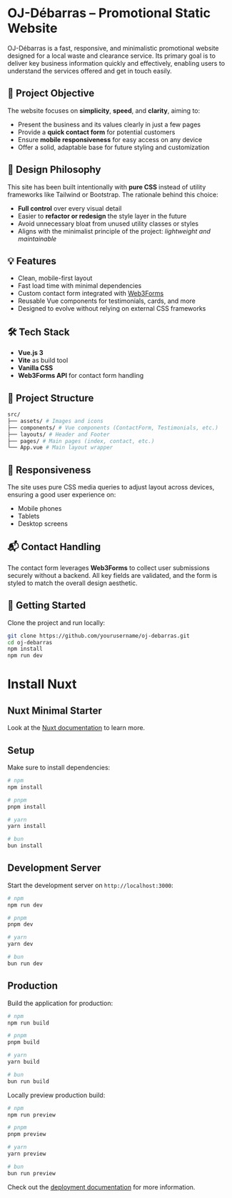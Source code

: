 # OJ-Débarras – Promotional Static Website

OJ-Débarras is a fast, responsive, and minimalistic promotional website designed for a local waste and clearance service. Its primary goal is to deliver key business information quickly and effectively, enabling users to understand the services offered and get in touch easily.

## 🧭 Project Objective

The website focuses on **simplicity**, **speed**, and **clarity**, aiming to:

- Present the business and its values clearly in just a few pages
- Provide a **quick contact form** for potential customers
- Ensure **mobile responsiveness** for easy access on any device
- Offer a solid, adaptable base for future styling and customization

## 🎯 Design Philosophy

This site has been built intentionally with **pure CSS** instead of utility frameworks like Tailwind or Bootstrap. The rationale behind this choice:

- **Full control** over every visual detail
- Easier to **refactor or redesign** the style layer in the future
- Avoid unnecessary bloat from unused utility classes or styles
- Aligns with the minimalist principle of the project: *lightweight and maintainable*

## 💡 Features

- Clean, mobile-first layout
- Fast load time with minimal dependencies
- Custom contact form integrated with [Web3Forms](https://web3forms.com/)
- Reusable Vue components for testimonials, cards, and more
- Designed to evolve without relying on external CSS frameworks

## 🛠️ Tech Stack

- **Vue.js 3**
- **Vite** as build tool
- **Vanilla CSS**
- **Web3Forms API** for contact form handling

## 📁 Project Structure
```bash
src/
├── assets/ # Images and icons
├── components/ # Vue components (ContactForm, Testimonials, etc.)
├── layouts/ # Header and Footer 
├── pages/ # Main pages (index, contact, etc.)
└── App.vue # Main layout wrapper
```

## 📱 Responsiveness

The site uses pure CSS media queries to adjust layout across devices, ensuring a good user experience on:

- Mobile phones
- Tablets
- Desktop screens

## 📬 Contact Handling

The contact form leverages **Web3Forms** to collect user submissions securely without a backend. All key fields are validated, and the form is styled to match the overall design aesthetic.

## 🚀 Getting Started

Clone the project and run locally:

```bash
git clone https://github.com/yourusername/oj-debarras.git
cd oj-debarras
npm install
npm run dev
```

# Install Nuxt

## Nuxt Minimal Starter

Look at the [Nuxt documentation](https://nuxt.com/docs/getting-started/introduction) to learn more.

## Setup

Make sure to install dependencies:

```bash
# npm
npm install

# pnpm
pnpm install

# yarn
yarn install

# bun
bun install
```

## Development Server

Start the development server on `http://localhost:3000`:

```bash
# npm
npm run dev

# pnpm
pnpm dev

# yarn
yarn dev

# bun
bun run dev
```

## Production

Build the application for production:

```bash
# npm
npm run build

# pnpm
pnpm build

# yarn
yarn build

# bun
bun run build
```

Locally preview production build:

```bash
# npm
npm run preview

# pnpm
pnpm preview

# yarn
yarn preview

# bun
bun run preview
```

Check out the [deployment documentation](https://nuxt.com/docs/getting-started/deployment) for more information.
